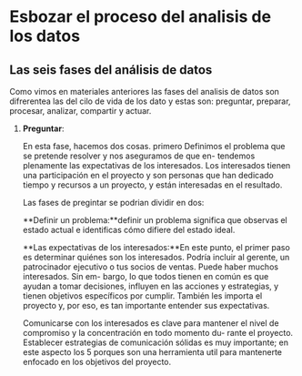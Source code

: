 # Esbozar el proceso del analisis de los datos

## Las seis fases del análisis de datos

Como vimos en materiales anteriores las fases del analisis de datos son difrerentea las del cilo de vida de los dato y
estas son: preguntar, preparar, procesar, analizar, compartir y actuar.

1. **Preguntar**:

    En esta fase, hacemos dos cosas. primero Definimos el problema que se pretende resolver y nos aseguramos de que en-
    tendemos plenamente las expectativas de los interesados. Los interesados tienen una participación en el proyecto y
    son personas que han dedicado tiempo y recursos a un proyecto, y están interesadas en el resultado.

    Las fases de pregintar se podrian dividir en dos:

    **Definir un problema:**definir un problema significa que observas el estado actual e identificas cómo difiere del
    estado ideal.

    **Las expectativas de los interesados:**En este punto, el primer paso es determinar quiénes son los interesados.
    Podría incluir al gerente, un patrocinador ejecutivo o tus socios de ventas. Puede haber muchos interesados. Sin em-
    bargo, lo que todos tienen en común es que ayudan a tomar decisiones, influyen en las acciones y estrategias, y
    tienen objetivos específicos por cumplir. También les importa el proyecto y, por eso, es tan importante entender sus
    expectativas.

    Comunicarse con los interesados es clave para mantener el nivel de compromiso y la concentración en todo momento du-
    rante el proyecto. Establecer estrategias de comunicación sólidas es muy importante; en este aspecto los 5 porques
    son una herramienta util para mantenerte enfocado en los objetivos del proyecto.
